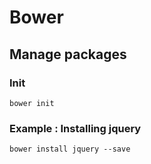 # Bower

## Manage packages

### Init

```
bower init
```

### Example : Installing jquery

```
bower install jquery --save
```
